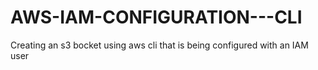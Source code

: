 # AWS-IAM-CONFIGURATION---CLI
Creating an s3 bocket using aws cli that is being configured with an IAM user
